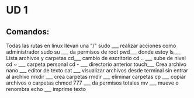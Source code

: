 # UD 1 
## Comandos:
Todas las rutas en linux llevan una "/"
sudo ___ realizar acciones como administrador
sudo su ___ da permisos de root
pwd___ donde estoy
ls___ Lista archivos y carpetas
cd___ cambio de escritorio
cd .. ___ sube de nivel
cd ~ ___ carpeta personal
cd - ___ directorio anterior
touch___ Crea archivo
nano ___ editor de texto
cat ___ visualizar archivos desde terminal sin entrar al archivo
mkdir ___ crea carpetas
rmdir ___ eliminar carpetas
cp ___ copiar archivos o carpetas
chmod 777 ___ da permisos totales 
mv ___ mueve o renombra
echo ___ imprime texto



